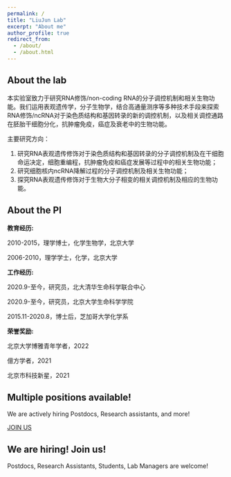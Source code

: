 ```yaml
---
permalink: /
title: "LiuJun Lab"
excerpt: "About me"
author_profile: true
redirect_from: 
  - /about/
  - /about.html
---
```

## About the lab

本实验室致力于研究RNA修饰/non-coding RNA的分子调控机制和相关生物功能。我们运用表观遗传学，分子生物学，结合高通量测序等多种技术手段来探索RNA修饰/ncRNA对于染色质结构和基因转录的新的调控机制，以及相关调控通路在胚胎干细胞分化，抗肿瘤免疫，癌症及衰老中的生物功能。 &#x20;

主要研究方向： &#x20;

1.  研究RNA表观遗传修饰对于染色质结构和基因转录的分子调控机制及在干细胞命运决定，细胞重编程，抗肿瘤免疫和癌症发展等过程中的相关生物功能； &#x20;
2.  研究细胞核内ncRNA降解过程的分子调控机制及相关生物功能； &#x20;
3.  探究RNA表观遗传修饰对于生物大分子相变的相关调控机制及相应的生物功能。

## About the PI

**教育经历:**

2010-2015，理学博士，化学生物学，北京大学 &#x20;

2006-2010，理学学士，化学，北京大学 &#x20;

**工作经历:**

2020.9-至今，研究员，北大清华生命科学联合中心 &#x20;

2020.9-至今，研究员，北京大学生命科学学院 &#x20;

2015.11-2020.8，博士后，芝加哥大学化学系 &#x20;

**荣誉奖励:**

北京大学博雅青年学者，2022

億方学者，2021

北京市科技新星，2021

## Multiple positions available!

We are actively hiring Postdocs, Research assistants, and more!

[JOIN US](<../JOIN_US/> "JOIN US")

## We are hiring! Join us!

Postdocs, Research Assistants, Students, Lab Managers are welcome!
